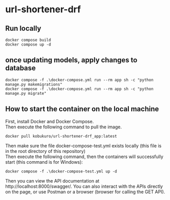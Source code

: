 # url-shortener-drf

## Run locally

```
docker compose build
docker compose up -d
```

## once updating models, apply changes to database

```
docker compose -f .\docker-compose.yml run --rm app sh -c "python manage.py makemigrations"
docker compose -f .\docker-compose.yml run --rm app sh -c "python manage.py migrate"
```

## How to start the container on the local machine
First, install Docker and Docker Compose.</br>
Then execute the following command to pull the image. 
```
docker pull kobukuro/url-shortener-drf_app:latest
```
Then make sure the file docker-compose-test.yml exists locally (this file is in the root directory of this repository)</br>
Then execute the following command, then the containers will successfully start (this command is for Windows):
```
docker compose -f .\docker-compose-test.yml up -d
```
Then you can view the API documentation at http://localhost:8000/swagger/. You can also interact with the APIs directly on the page, or use Postman or a browser (browser for calling the GET API).